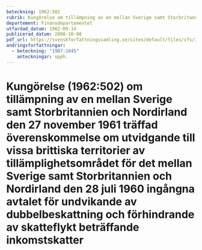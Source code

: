 ```yaml
---
beteckning: 1962:502
rubrik: Kungörelse om tillämpning av en mellan Sverige samt Storbritannien och Nordirland den 27 november 1961 träffad överenskommelse om utvidgande till vissa brittiska territorier av tillämplighetsområdet för det mellan Sverige samt Storbritannien och Nordirland den 28 juli 1960 ingångna avtalet för undvikande av dubbelbeskattning och förhindrande av skatteflykt beträffande inkomstskatter
departement: Finansdepartementet
utfardad_datum: 1962-09-14
publicerad_datum: 2008-10-08
pdf_url: https://svenskforfattningssamling.se/sites/default/files/sfs/1962-09/SFS1962-502.pdf
andringsforfattningar:
  - beteckning: "1987:1045"
    anteckningar: upph.
---
```


# Kungörelse (1962:502) om tillämpning av en mellan Sverige samt Storbritannien och Nordirland den 27 november 1961 träffad överenskommelse om utvidgande till vissa brittiska territorier av tillämplighetsområdet för det mellan Sverige samt Storbritannien och Nordirland den 28 juli 1960 ingångna avtalet för undvikande av dubbelbeskattning och förhindrande av skatteflykt beträffande inkomstskatter